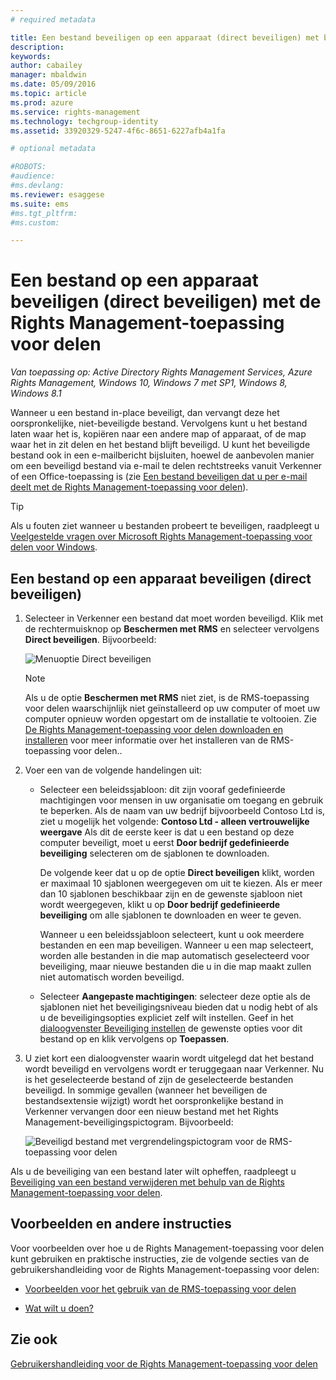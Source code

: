 ```yaml
---
# required metadata

title: Een bestand beveiligen op een apparaat (direct beveiligen) met behulp van de Rights Management-toepassing voor delen | Azure RMS
description:
keywords:
author: cabailey
manager: mbaldwin
ms.date: 05/09/2016
ms.topic: article
ms.prod: azure
ms.service: rights-management
ms.technology: techgroup-identity
ms.assetid: 33920329-5247-4f6c-8651-6227afb4a1fa

# optional metadata

#ROBOTS:
#audience:
#ms.devlang:
ms.reviewer: esaggese
ms.suite: ems
#ms.tgt_pltfrm:
#ms.custom:

---
```


# Een bestand op een apparaat beveiligen (direct beveiligen) met de Rights Management-toepassing voor delen

*Van toepassing op: Active Directory Rights Management Services, Azure Rights Management, Windows 10, Windows 7 met SP1, Windows 8, Windows 8.1*

Wanneer u een bestand in-place beveiligt, dan vervangt deze het oorspronkelijke, niet-beveiligde bestand. Vervolgens kunt u het bestand laten waar het is, kopiëren naar een andere map of apparaat, of de map waar het in zit delen en het bestand blijft beveiligd. U kunt het beveiligde bestand ook in een e-mailbericht bijsluiten, hoewel de aanbevolen manier om een beveiligd bestand via e-mail te delen rechtstreeks vanuit Verkenner of een Office-toepassing is (zie [Een bestand beveiligen dat u per e-mail deelt met de Rights Management-toepassing voor delen](sharing-app-protect-by-email.md)).

> [!TIP]
> Als u fouten ziet wanneer u bestanden probeert te beveiligen, raadpleegt u [Veelgestelde vragen over Microsoft Rights Management-toepassing voor delen voor Windows](http://go.microsoft.com/fwlink/?LinkId=303971).

## Een bestand op een apparaat beveiligen (direct beveiligen)

1.  Selecteer in Verkenner een bestand dat moet worden beveiligd. Klik met de rechtermuisknop op **Beschermen met RMS** en selecteer vervolgens **Direct beveiligen**. Bijvoorbeeld:

    ![Menuoptie Direct beveiligen](../media/ADRMS_MSRMSApp_SP_CompanyDefined.png)

    > [!NOTE]
    > Als u de optie **Beschermen met RMS** niet ziet, is de RMS-toepassing voor delen waarschijnlijk niet geïnstalleerd op uw computer of moet uw computer opnieuw worden opgestart om de installatie te voltooien. Zie [De Rights Management-toepassing voor delen downloaden en installeren](install-sharing-app.md) voor meer informatie over het installeren van de RMS-toepassing voor delen..

2.  Voer een van de volgende handelingen uit:

    -   Selecteer een beleidssjabloon: dit zijn vooraf gedefinieerde machtigingen voor mensen in uw organisatie om toegang en gebruik te beperken. Als de naam van uw bedrijf bijvoorbeeld Contoso Ltd is, ziet u mogelijk het volgende: **Contoso Ltd - alleen vertrouwelijke weergave** Als dit de eerste keer is dat u een bestand op deze computer beveiligt, moet u eerst **Door bedrijf gedefinieerde beveiliging** selecteren om de sjablonen te downloaden.

        De volgende keer dat u op de optie **Direct beveiligen** klikt, worden er maximaal 10 sjablonen weergegeven om uit te kiezen. Als er meer dan 10 sjablonen beschikbaar zijn en de gewenste sjabloon niet wordt weergegeven, klikt u op **Door bedrijf gedefinieerde beveiliging** om alle sjablonen te downloaden en weer te geven.

        Wanneer u een beleidssjabloon selecteert, kunt u ook meerdere bestanden en een map beveiligen. Wanneer u een map selecteert, worden alle bestanden in die map automatisch geselecteerd voor beveiliging, maar nieuwe bestanden die u in die map maakt zullen niet automatisch worden beveiligd.

    -   Selecteer **Aangepaste machtigingen**: selecteer deze optie als de sjablonen niet het beveiligingsniveau bieden dat u nodig hebt of als u de beveiligingsopties expliciet zelf wilt instellen. Geef in het [dialoogvenster Beveiliging instellen](sharing-app-dialog-box.md) de gewenste opties voor dit bestand op en klik vervolgens op **Toepassen**.

3.  U ziet kort een dialoogvenster waarin wordt uitgelegd dat het bestand wordt beveiligd en vervolgens wordt er teruggegaan naar Verkenner. Nu is het geselecteerde bestand of zijn de geselecteerde bestanden beveiligd. In sommige gevallen (wanneer het beveiligen de bestandsextensie wijzigt) wordt het oorspronkelijke bestand in Verkenner vervangen door een nieuw bestand met het Rights Management-beveiligingspictogram. Bijvoorbeeld:

    ![Beveiligd bestand met vergrendelingspictogram voor de RMS-toepassing voor delen](../media/ADRMS_MSRMSApp_Pfile.png)

Als u de beveiliging van een bestand later wilt opheffen, raadpleegt u [Beveiliging van een bestand verwijderen met behulp van de Rights Management-toepassing voor delen](sharing-app-remove-protection.md).

## Voorbeelden en andere instructies
Voor voorbeelden over hoe u de Rights Management-toepassing voor delen kunt gebruiken en praktische instructies, zie de volgende secties van de gebruikershandleiding voor de Rights Management-toepassing voor delen:

-   [Voorbeelden voor het gebruik van de RMS-toepassing voor delen](sharing-app-user-guide.md#examples-for-using-the-rms-sharing-application)

-   [Wat wilt u doen?](sharing-app-user-guide.md#what-do-you-want-to-do-)

## Zie ook
[Gebruikershandleiding voor de Rights Management-toepassing voor delen](sharing-app-user-guide.md)


<!--HONumber=May16_HO2-->


